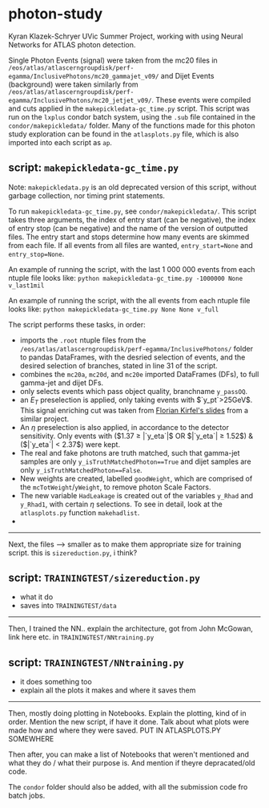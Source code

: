 # photon-study

Kyran Klazek-Schryer UVic Summer Project, working with using Neural Networks for ATLAS photon detection.

Single Photon Events (signal) were taken from the mc20 files in `/eos/atlas/atlascerngroupdisk/perf-egamma/InclusivePhotons/mc20_gammajet_v09/` and Dijet Events (background) were taken similarly from `/eos/atlas/atlascerngroupdisk/perf-egamma/InclusivePhotons/mc20_jetjet_v09/`. These events were compiled and cuts applied in the `makepickledata-gc_time.py` script. This script was run on the `lxplus` condor batch system, using the `.sub` file contained in the `condor/makepickledata/` folder. Many of the functions made for this photon study exploration can be found in the `atlasplots.py` file, which is also imported into each script as `ap`.

## script: `makepickledata-gc_time.py`
Note: `makepickledata.py` is an old deprecated version of this script, without garbage collection, nor timing print statements.

To run `makepickledata-gc_time.py`, see `condor/makepickledata/`. This script takes three arguments, the index of entry start (can be negative), the index of entry stop (can be negative) and the name of the version of outputted files. The entry start and stops determine how many events are skimmed from each file. If all events from all files are wanted, `entry_start=None` and `entry_stop=None`.

An example of running the script, with the last 1 000 000 events from each ntuple file looks like: `python makepickledata-gc_time.py -1000000 None v_last1mil`

An example of running the script, with the all events from each ntuple file looks like: `python makepickledata-gc_time.py None None v_full`

The script performs these tasks, in order:
- imports the `.root` ntuple files from the `/eos/atlas/atlascerngroupdisk/perf-egamma/InclusivePhotons/` folder to pandas DataFrames, with the desried selection of events, and the desired selection of branches, stated in line 31 of the script.
- combines the `mc20a`, `mc20d`, and `mc20e` imported DataFrames (DFs), to full gamma-jet and dijet DFs.
- only selects events which pass object quality, branchname `y_passOQ`.
- an $E_T$ preselection is applied, only taking events with $`y_pt`>25GeV$. This signal enriching cut was taken from [Florian Kirfel's slides](https://indico.cern.ch/event/1076972/contributions/4531976/attachments/2310873/3932455/Photon%20ID%20ML.pdf) from a similar project.
- An $\eta$ preselection is also applied, in accordance to the detector sensitivity. Only events with ($1.37 ≥ |`y_eta`|$ OR $|`y_eta`| ≥ 1.52$) & ($|`y_eta`| < 2.37$) were kept.
- The real and fake photons are truth matched, such that gamma-jet samples are only `y_isTruthMatchedPhoton==True` and dijet samples are only `y_isTruthMatchedPhoton==False`.
- New weights are created, labelled `goodWeight`, which are comprised of the `mcTotWeight`/`yWeight`, to remove photon Scale Factors.
- The new variable `HadLeakage` is created out of the variables `y_Rhad` and `y_Rhad1`, with certain $\eta$ selections. To see in detail, look at the `atlasplots.py` function `makehadlist`.
- 

-----------------------------------------------------------------------------------------

Next, the files --> smaller as to make them appropriate size for training script. this is `sizereduction.py`, i think?

## script: `TRAININGTEST/sizereduction.py`
- what it do
- saves into `TRAININGTEST/data`

-----------------------------------------------------------------------------------------
Then, I trained the NN.. explain the architecture, got from John McGowan, link here etc. in `TRAININGTEST/NNtraining.py`

## script: `TRAININGTEST/NNtraining.py`
- it does something too
- explain all the plots it makes and where it saves them

-----------------------------------------------------------------------------------------
Then, mostly doing plotting in Notebooks. Explain the plotting, kind of in order. Mention the new script, if have it done. Talk about what plots were made how and where they were saved.   PUT IN ATLASPLOTS.PY SOMEWHERE

Then after, you can make a list of Notebooks that weren't mentioned and what they do / what their purpose is. And mention if theyre depracated/old code.

The `condor` folder should also be added, with all the submission code fro batch jobs.